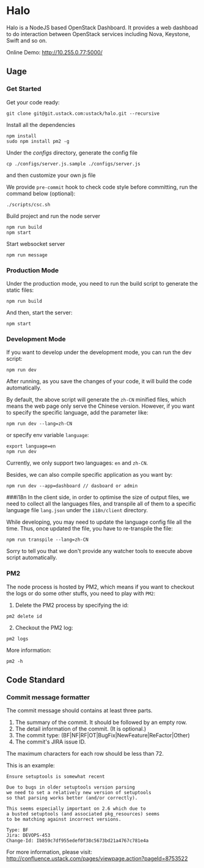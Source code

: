 # Halo
Halo is a NodeJS based OpenStack Dashboard. It provides a web dashboad to do interaction between OpenStack services including Nova, Keystone, Swift and so on.

Online Demo: http://10.255.0.77:5000/


## Uage

### Get Started

Get your code ready:
```
git clone git@git.ustack.com:ustack/halo.git --recursive
```

Install all the dependencies
```
npm install
sudo npm install pm2 -g
```

Under the *configs* directory, generate the config file
```
cp ./configs/server.js.sample ./configs/server.js
```
and then customize your own js file

We provide `pre-commit` hook to check code style before committing, run the command below (optional):
```
./scripts/csc.sh
```

Build project and run the node server
```
npm run build
npm start
```

Start websocket server
```
npm run message
```

### Production Mode
Under the production mode, you need to run the build script to generate the static files:
```
npm run build
```
And then, start the server:
```
npm start
```

### Development Mode
If you want to develop under the development mode, you can run the dev script:
```
npm run dev
```
After running, as you save the changes of your code, it will build the code automatically.

By default, the above script will generate the `zh-CN` minified files, which means the web page only serve the Chinese version. However, if you want to specify the specific language, add the parameter like:
```
npm run dev --lang=zh-CN
```
or specify env variable `language`:
```
export language=en
npm run dev
```
Currently, we only support two languages: `en` and `zh-CN`.

Besides, we can also compile specific application as you want by:
```
npm run dev --app=dashboard // dasboard or admin
```

###i18n
In the client side, in order to optimise the size of output files, we need to collect all the languages files, and transpile all of them to a specific language file `lang.json` under the `i18n/client` directory.

While developing, you may need to update the language config file all the time.
Thus, once updated the file, you have to re-transpile the file:
```
npm run transpile --lang=zh-CN
```
Sorry to tell you that we don't provide any watcher tools to execute above script automatically.

### PM2
The node process is hosted by PM2, which means if you want to checkout the logs or do some other stuffs, you need to play with `PM2`:

1. Delete the PM2 process by specifying the id:
```
pm2 delete id
```

2. Checkout the PM2 log:
```
pm2 logs
```

More information:
```
pm2 -h
```


## Code Standard

### Commit message formatter

The commit message should contains at least three parts.

1. The summary of the commit. It should be followed by an empty row.
2. The detail information of the commit. (It is optional.)
3. The commit type: (BF|NF|RF|OT|BugFix|NewFeature|ReFactor|Other)
4. The commit's JIRA issue ID.

The maximum characters for each row should be less than 72.

This is an example:
```
Ensure setuptools is somewhat recent
 
Due to bugs in older setuptools version parsing
we need to set a relatively new version of setuptools
so that parsing works better (and/or correctly).

This seems especially important on 2.6 which due to
a busted setuptools (and associated pkg_resources) seems
to be matching against incorrect versions.

Type: BF
Jira: DEVOPS-453
Change-Id: Ib859c7df955edef0f38c5673bd21a4767c781e4a
```

For more information, please visit: http://confluence.ustack.com/pages/viewpage.action?pageId=8753522
